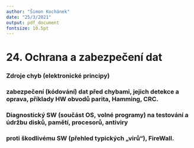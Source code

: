 ```yaml
---
author: "Šimon Kochánek"
date: "25/3/2021"
output: pdf_document
fontsize: 10.5pt
---
```


<style type="text/css">
  body{
    font-size: 10.5pt;
  }
</style>

# 24. Ochrana a zabezpečení dat

### Zdroje chyb (elektronické principy)

### zabezpečení (kódování) dat před chybami, jejich detekce a oprava, příklady HW obvodů parita, Hamming, CRC. 

### Diagnostický SW (součást OS, volné programy) na testování a údržbu disků, pamětí, procesorů, antiviry 

### proti škodlivému SW (přehled typických „virů“), FireWall.
